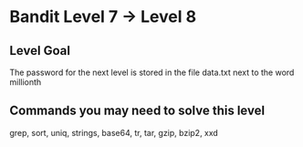 # Bandit Level 7 → Level 8

## Level Goal

The password for the next level is stored in the file data.txt next to the word millionth

## Commands you may need to solve this level

grep, sort, uniq, strings, base64, tr, tar, gzip, bzip2, xxd

